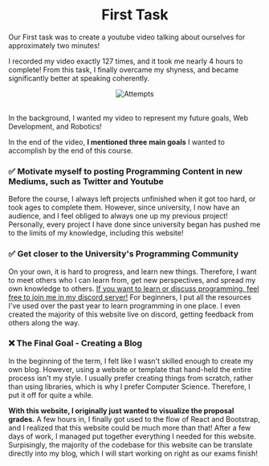 <center>
<h1>First Task</h1>
</center>


Our First task was to create a youtube video talking about ourselves for approximately two minutes!

I recorded my video exactly 127 times, and it took me nearly 4 hours to complete! From this task, I finally overcame my shyness, and became significantly better at speaking coherently. 

<center>
<img src="https://i.imgur.com/ZKCWIxf.jpg" alt="Attempts">
</center>

<br>

In the background, I wanted my video to represent my future goals, Web Development, and Robotics! 

In the end of the video, **I mentioned three main goals** I wanted to accomplish by the end of this course.

### ✅ Motivate myself to posting Programming Content in new Mediums, such as Twitter and Youtube

Before the course, I always left projects unfinished when it got too hard, or took ages to complete them. However, since university, I now have an audience, and I feel obliged to always one up my previous project! Personally, every project I have done since university began has pushed me to the limits of my knowledge, including this website!

### ✅ Get closer to the University's Programming Community

On your own, it is hard to progress, and learn new things. Therefore, I want to meet others who I can learn from, get new perspectives, and spread my own knowledge to others. [If you want to learn or discuss programming, feel free to join me in my discord server!](https://discord.gg/vzMXPV6Xt3) For beginners, I put all the resources I've used over the past year to learn programming in one place. I even created the majority of this website live on discord, getting feedback from others along the way.

### ❌ The Final Goal - Creating a Blog 

In the beginning of the term, I felt like I wasn't skilled enough to create my own blog. However, using a website or template that hand-held the entire process isn't my style. I usually prefer creating things from scratch, rather than using libraries, which is why I prefer Computer Science. Therefore, I put it off for quite a while. 

**With this website, I originally just wanted to visualize the proposal grades.** A few hours in, I finally got used to the flow of React and Bootstrap, and I realized that this website could be much more than that! After a few days of work, I managed put together everything I needed for this website. Surpisingly, the majority of the codebase for this website can be translate directly into my blog, which I will start working on right as our exams finish!
